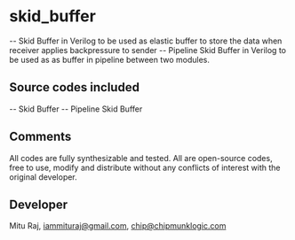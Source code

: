 # skid_buffer
-- Skid Buffer in Verilog to be used as elastic buffer to store the data when receiver applies backpressure to sender
-- Pipeline Skid Buffer in Verilog to be used as as buffer in pipeline between two modules. 

Source codes included
---------------------
-- Skid Buffer
-- Pipeline Skid Buffer

Comments
--------
All codes are fully synthesizable and tested. All are open-source codes, free to use, modify and distribute without any conflicts of interest with the original developer.

Developer
---------
Mitu Raj, iammituraj@gmail.com, chip@chipmunklogic.com

